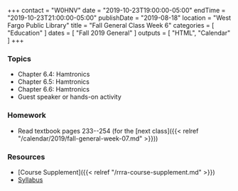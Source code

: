 +++
contact = "W0HNV"
date = "2019-10-23T19:00:00-05:00"
endTime = "2019-10-23T21:00:00-05:00"
publishDate = "2019-08-18"
location = "West Fargo Public Library"
title = "Fall General Class Week 6"
categories = [ "Education" ]
dates = [ "Fall 2019 General" ]
outputs = [ "HTML", "Calendar" ]
+++
### Topics

* Chapter 6.4: Hamtronics
* Chapter 6.5: Hamtronics
* Chapter 6.6: Hamtronics
* Guest speaker or hands-on activity

### Homework

* Read textbook pages 233--254 (for the [next class]({{< relref "/calendar/2019/fall-general-week-07.md" >}}))

### Resources

* [Course Supplement]({{< relref "/rrra-course-supplement.md" >}})
* [Syllabus](/s/fXT3KpheEuGOXBG)
